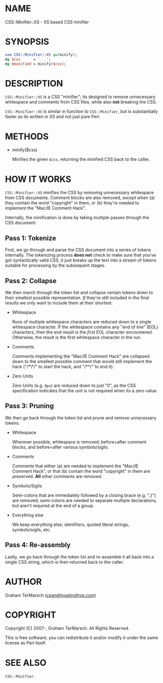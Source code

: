 # NAME

CSS::Minifier::XS - XS based CSS minifier

# SYNOPSIS

```perl
use CSS::Minifier::XS qw(minify);
my $css      = '...';
my $minified = minify($css);
```

# DESCRIPTION

`CSS::Minifier::XS` is a CSS "minifier"; its designed to remove unnecessary
whitespace and comments from CSS files, while also **not** breaking the CSS.

`CSS::Minifier::XS` is similar in function to `CSS::Minifier`, but is
substantially faster as its written in XS and not just pure Perl.

# METHODS

- minify($css)

    Minifies the given `$css`, returning the minified CSS back to the caller.

# HOW IT WORKS

`CSS::Minifier::XS` minifies the CSS by removing unnecessary whitespace from
CSS documents.  Comment blocks are also removed, _except_ when (a) they
contain the word "copyright" in them, or (b) they're needed to implement the
"Mac/IE Comment Hack".

Internally, the minification is done by taking multiple passes through the CSS
document:

## Pass 1: Tokenize

First, we go through and parse the CSS document into a series of tokens
internally.  The tokenizing process **does not** check to make sure that you've
got syntactically valid CSS, it just breaks up the text into a stream of tokens
suitable for processing by the subsequent stages.

## Pass 2: Collapse

We then march through the token list and collapse certain tokens down to their
smallest possible representation.  _If_ they're still included in the final
results we only want to include them at their shortest.

- Whitespace

    Runs of multiple whitespace characters are reduced down to a single whitespace
    character.  If the whitespace contains any "end of line" (EOL) characters, then
    the end result is the _first_ EOL character encountered.  Otherwise, the
    result is the first whitespace character in the run.

- Comments

    Comments implementing the "Mac/IE Comment Hack" are collapsed down to the
    smallest possible comment that would still implement the hack ("/\*\\\*/" to start
    the hack, and "/\*\*/" to end it).

- Zero Units

    Zero Units (e.g. `0px`) are reduced down to just "0", as the CSS specification
    indicates that the unit is not required when its a zero value.

## Pass 3: Pruning

We then go back through the token list and prune and remove unnecessary
tokens.

- Whitespace

    Wherever possible, whitespace is removed; before+after comment blocks, and
    before+after various symbols/sigils.

- Comments

    Comments that either (a) are needed to implement the "Mac/IE Comment Hack", or
    that (b) contain the word "copyright" in them are preserved.  **All** other
    comments are removed.

- Symbols/Sigils

    Semi-colons that are immediately followed by a closing brace (e.g. ";}") are
    removed; semi-colons are needed to separate multiple declarations, but aren't
    required at the end of a group.

- Everything else

    We keep everything else; identifiers, quoted literal strings, symbols/sigils,
    etc.

## Pass 4: Re-assembly

Lastly, we go back through the token list and re-assemble it all back into a
single CSS string, which is then returned back to the caller.

# AUTHOR

Graham TerMarsch (cpan@howlingfrog.com)

# COPYRIGHT

Copyright (C) 2007-, Graham TerMarsch.  All Rights Reserved.

This is free software; you can redistribute it and/or modify it under the same
license as Perl itself.

# SEE ALSO

`CSS::Minifier`.
